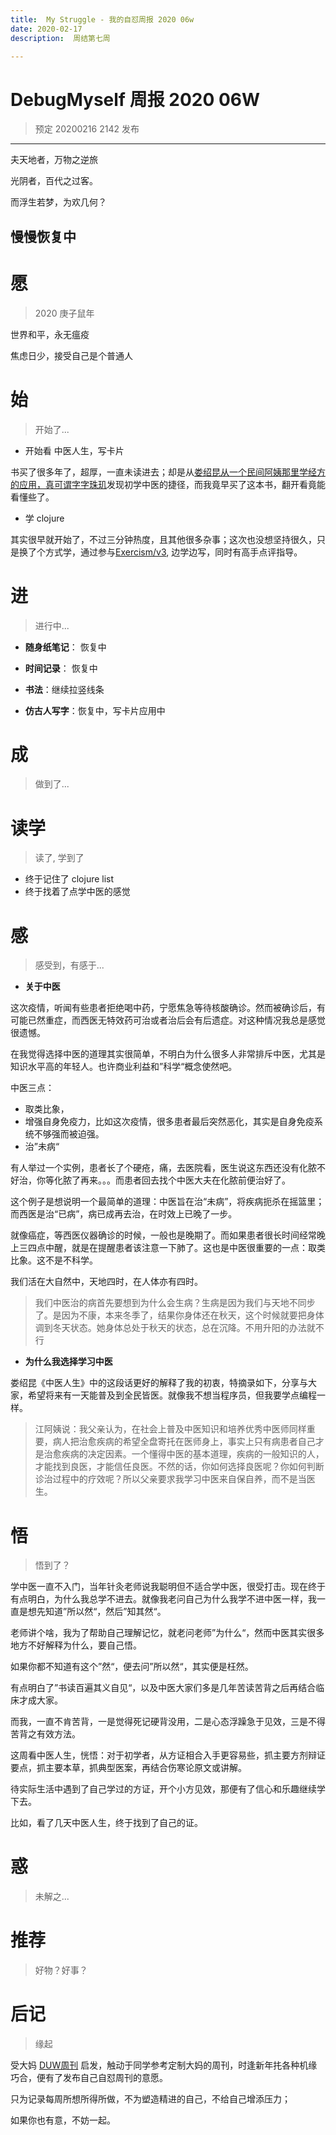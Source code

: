 ```yaml
---
title:  My Struggle - 我的自怼周报 2020 06w
date: 2020-02-17
description:  周结第七周

---
```


# DebugMyself 周报 2020 06W 
> 预定 20200216 2142 发布

-----------------------------------------
夫天地者，万物之逆旅

光阴者，百代之过客。

而浮生若梦，为欢几何？

慢慢恢复中
-----------------------------------------

# 愿
> 2020 庚子鼠年

世界和平，永无瘟疫

焦虑日少，接受自己是个普通人

# 始
> 开始了...

- 开始看 中医人生，写卡片

书买了很多年了，超厚，一直未读进去；却是从[娄绍昆从一个民间阿姨那里学经方的应用，真可谓字字珠玑](https://mp.weixin.qq.com/s/Z1R8uSULp5BlKBS_6xZmyQ)发现初学中医的捷径，而我竟早买了这本书，翻开看竟能看懂些了。

- 学 clojure

其实很早就开始了，不过三分钟热度，且其他很多杂事；这次也没想坚持很久，只是换了个方式学，通过参与[Exercism/v3](https://github.com/exercism/v3/), 边学边写，同时有高手点评指导。

# 进
> 进行中...

- **随身纸笔记**： 恢复中

- **时间记录**： 恢复中

- **书法**：继续拉竖线条

- **仿古人写字**：恢复中，写卡片应用中

# 成
> 做到了... 
  
# 读学
> 读了, 学到了

-  终于记住了 clojure list
-  终于找着了点学中医的感觉

# 感
> 感受到，有感于...

- **关于中医**

这次疫情，听闻有些患者拒绝喝中药，宁愿焦急等待核酸确诊。然而被确诊后，有可能已然重症，而西医无特效药可治或者治后会有后遗症。对这种情况我总是感觉很遗憾。

在我觉得选择中医的道理其实很简单，不明白为什么很多人非常排斥中医，尤其是知识水平高的年轻人。也许商业利益和”科学“概念使然吧。

中医三点：

- 取类比象，
- 增强自身免疫力，比如这次疫情，很多患者最后突然恶化，其实是自身免疫系统不够强而被迫强。
- 治”未病“

有人举过一个实例，患者长了个硬疮，痛，去医院看，医生说这东西还没有化脓不好治，你等化脓了再来。。。而患者回去找个中医大夫在化脓前便治好了。

这个例子是想说明一个最简单的道理：中医旨在治“未病”，将疾病扼杀在摇篮里；而西医是治“已病”，病已成再去治，在时效上已晚了一步。

就像癌症，等西医仪器确诊的时候，一般也是晚期了。而如果患者很长时间经常晚上三四点中醒，就是在提醒患者该注意一下肺了。这也是中医很重要的一点：取类比象。这不是不科学。

我们活在大自然中，天地四时，在人体亦有四时。

> 我们中医治的病首先要想到为什么会生病？生病是因为我们与天地不同步了。是因为不康，本来冬季了，结果你身体还在秋天，这个时候就要把身体调到冬天状态。她身体总处于秋天的状态，总在沉降。不用升阳的办法就不行

- **为什么我选择学习中医**

娄绍昆《中医人生》中的这段话更好的解释了我的初衷，特摘录如下，分享与大家，希望将来有一天能普及到全民皆医。就像我不想当程序员，但我要学点编程一样。

> 江阿姨说：我父亲认为，在社会上普及中医知识和培养优秀中医师同样重要，病人把治愈疾病的希望全盘寄托在医师身上，事实上只有病患者自己才是治愈疾病的决定因素。一个懂得中医的基本道理，疾病的一般知识的人，才能找到良医，才能信任良医。不然的话，你如何选择良医呢？你如何判断诊治过程中的疗效呢？所以父亲要求我学习中医来自保自养，而不是当医生。

# 悟
> 悟到了？

学中医一直不入门，当年针灸老师说我聪明但不适合学中医，很受打击。现在终于有点明白，为什么我总学不进去。就像我老问自己为什么我学不进中医一样，我一直是想先知道”所以然“，然后”知其然“。

老师讲个啥，我为了帮助自己理解记忆，就老问老师”为什么“，然而中医其实很多地方不好解释为什么，要自己悟。

如果你都不知道有这个”然“，便去问”所以然“，其实便是枉然。

有点明白了”书读百遍其义自见“，以及中医大家们多是几年苦读苦背之后再结合临床才成大家。

而我，一直不肯苦背，一是觉得死记硬背没用，二是心态浮躁急于见效，三是不得苦背之有效方法。

这周看中医人生，恍悟：对于初学者，从方证相合入手更容易些，抓主要方剂辩证要点，抓主要本草，抓典型医案，再结合伤寒论原文或讲解。

待实际生活中遇到了自己学过的方证，开个小方见效，那便有了信心和乐趣继续学下去。

比如，看了几天中医人生，终于找到了自己的证。

# 惑
> 未解之...

# 推荐
> 好物？好事？

# 后记
> 缘起

受大妈 [DUW周刊](https://du.101.camp/duw) 启发，触动于同学参考定制大妈的周刊，时逢新年扥各种机缘巧合，便有了发布自己自怼周刊的意愿。

只为记录每周所想所得所做，不为塑造精进的自己，不给自己增添压力；

如果你也有意，不妨一起。

